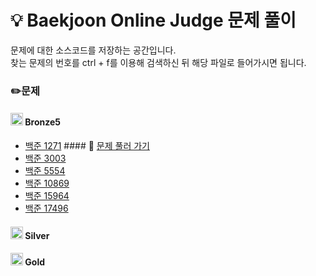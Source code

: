 # :bulb: Baekjoon Online Judge 문제 풀이
문제에 대한 소스코드를 저장하는 공간입니다.  
찾는 문제의 번호를 ctrl + f를 이용해 검색하신 뒤 해당 파일로 들어가시면 됩니다.
 
### ✏️문제
#### <img src="https://d2gd6pc034wcta.cloudfront.net/tier/1-a.svg" width="20" height="20"> Bronze5


 
- [백준 1271](./BOJ_1271.java) #### 🔗 [문제 풀러 가기](https://www.acmicpc.net/problem/1271)
- [백준 3003](./BOJ_3003.java)
- [백준 5554](./BOJ_5554.java)
- [백준 10869](./BOJ_10869.java)
- [백준 15964](./BOJ_15964.java)
- [백준 17496](./BOJ_17496.java)



#### <img src="https://d2gd6pc034wcta.cloudfront.net/tier/6-a.svg" width="20" height="20"> Silver

#### <img src="https://d2gd6pc034wcta.cloudfront.net/tier/11-a.svg" width="20" height="20"> Gold
 
 </details>   

